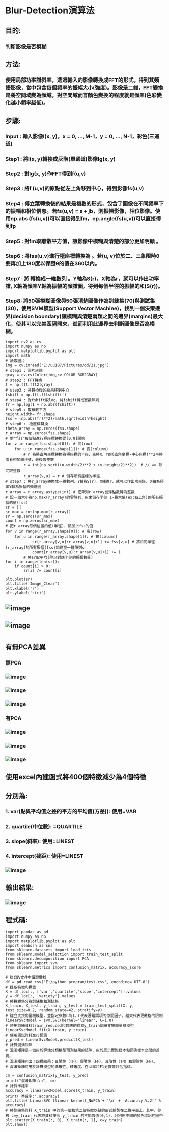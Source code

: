 # Blur-Detection演算法
## 目的:
### 判斷影像是否模糊
## 方法:
### 使用局部功率譜斜率，透過輸入的影像轉換成FFT的形式，得到其頻譜影像，當中包含每個頻率的振幅大小(強度)。影像是二維，FFT變換是將空間域變為頻域，對空間域而言顏色變換的程度就是頻率(色彩變化越小頻率越低)。 
## 步驟:
### Input : 輸入影像I(x, y)，x = 0, …, M-1，y = 0, …, N-1，彩色(三通道)
### Step1 : 將I(x, y)轉換成灰階(單通道)影像Ig(x, y)
### Step2 : 對Ig(x, y)作FFT得到f(u,v)
### Step3 : 將f (u,v)的原點從左上角移到中心，得到影像fs(u,v)
### Step4 : 傅立葉轉換後的結果是複數的形式，包含了圖像在不同頻率下的振幅和相位信息。若fs(u,v) = a + jb，則振幅影像，相位影像。使用np.abs (fs(u,v))可以直接得到fm，np.angle(fs(u,v))可以直接得到fp

### Step5 : 對fm取離散平方值，讓影像中模糊與清楚的部分更加明顯  。
### Step6 : 將fss(u,v)進行極座標轉換為 。若(u, v)位於二、三象限時θ要再加上180度以保證θ的值在360以內。
### Step7 : 將 轉換成一維數列 。Y軸為S(r)，X軸為r，就可以作出功率譜, X軸為頻率Y軸為振幅的頻譜圖，得到每個半徑的振幅的和(S(r))。
### Step8: 將50張模糊圖像與50張清楚圖像作為訓練集(70)與測試集(30)，使用SVM模型(Support Vector Machine)，找到一個決策邊界(decision boundary)讓模糊與清楚兩類之間的邊界(margins)最大化，使其可以完美區隔開來，進而利用此邊界去判斷圖像是否為模糊。
```
import cv2 as cv
import numpy as np
import matplotlib.pyplot as plt
import math
# 讀取圖片
img = cv.imread("E:/uu187/Pictures/dd/21.jpg")
# step1 : 圖片灰階 
gray = cv.cvtColor(img,cv.COLOR_BGR2GRAY)
# step2 : FFT轉換
f = np.fft.fft2(gray)
# step3 : 將轉換後的結果移到中心
fshift = np.fft.fftshift(f)
# step4 : 對fshift取log，將fshift轉成實數陣列
fr = np.log(1 + np.abs(fshift))
# step5 : 取離散平方
height,width= fr.shape
fss = (np.abs(fr)**2)/math.sqrt(width*height)
# step6 :　極座標轉換
theta_array = np.zeros(fss.shape)
r_array = np.zeros(fss.shape)
# 對"fss"每個點進行極座標轉換從[0,0]開始
for v in range(fss.shape[0]): # 高(row)
    for u in range(fss.shape[1]): # 寬(column)
        # r 為將直角坐標轉換為極座標的半徑，先將X、Y的(直角坐標-中心座標)**2再將兩者相加開根號，最後取整數
        r = int(np.sqrt((u-width/2)**2 + (v-height/2)**2))  # // => 除完取整數
        r_array[v,u] = r # 儲存所有座標的半徑
# step7 : 將r_array轉換成一維數列，Y軸為S(r)，X軸為r，就可以作出功率譜, X軸為頻率Y軸為振幅的頻譜圖
r_array = r_array.astype(int) # 把陣列r_array從浮點數轉為整數
# 設一個大小為np.max(r_array)的零陣列，用來儲存半徑 1~最大值(ex:右上角)的所有振幅的值(fss)
sr = [] 
sr_max = int(np.max(r_array)) 
sr = np.zeros(sr_max)
count = np.zeros(sr_max)
# 把r_array每個位置的值(半徑)，都加上fss的值
for v in range(r_array.shape[0]): # 高(row)
    for u in range(r_array.shape[1]): # 寬(column)
            sr[r_array[v,u]:r_array[v,u]+1] += fss[v,u] # 將相同半徑(r_array)的所有振幅(fss)加總至一維陣列sr
            count[r_array[v,u]:r_array[v,u]+1] += 1
        # 將sr取平均(除以對應半徑的振幅數量)
for i in range(len(sr)):
    if count[i] > 0:
        sr[i] /= count[i]
        
plt.plot(sr)
plt.title('Image_Clear')
plt.xlabel('r')
plt.ylabel('s(r)')
```
## ![image](https://user-images.githubusercontent.com/79627981/232484721-100a6cf4-dc04-4c61-a408-2c95f85e1814.png)
## ![image](https://user-images.githubusercontent.com/79627981/232484756-7fc50fac-f291-4c69-93fa-3deffd8c5d08.png)
# 
## 有無PCA差異
### 無PCA 
### ![image](https://user-images.githubusercontent.com/79627981/232486691-88f8d215-f5b0-40e9-88c9-b86b438d631f.png) 
### ![image](https://user-images.githubusercontent.com/79627981/232486817-ec09bded-d67e-4073-a2cc-e497ee1b3f39.png) 
### ![image](https://user-images.githubusercontent.com/79627981/232486833-a3cca5ac-e7ce-4c14-a4b0-cf5720a77e02.png)

### 有PCA 
### ![image](https://user-images.githubusercontent.com/79627981/232486904-78cdc8ba-2488-4638-b561-31a72ef6196a.png) 
### ![image](https://user-images.githubusercontent.com/79627981/232486923-d8cfb662-e51b-4ac9-8b53-a900b173b15d.png) 
### ![image](https://user-images.githubusercontent.com/79627981/232486943-6023ca8f-da7b-4259-81a5-f34467f85927.png)

## 使用excel內建函式將400個特徵減少為4個特徵
## 分別為:
### 1.	var(點與平均值之差的平方的平均值(方差)): 使用=VAR
### 2.	quartile(中位數): =QUARTILE
### 3.	slope(斜率): 使用=LINEST
### 4.	intercept(截距): 使用=LINEST
### ![image](https://user-images.githubusercontent.com/79627981/232487279-71990324-7f43-4549-8a23-3cdadc63c006.png)
## 輸出結果:
### ![image](https://user-images.githubusercontent.com/79627981/232487300-c6094364-c7a6-4601-8437-6a0357c7023a.png)
## 程式碼:
```
import pandas as pd
import numpy as np
import matplotlib.pyplot as plt
import seaborn as sns
from sklearn.datasets import load_iris
from sklearn.model_selection import train_test_split
from sklearn.decomposition import PCA
from sklearn import svm
from sklearn.metrics import confusion_matrix, accuracy_score

# 從CSV文件中讀取數據
df = pd.read_csv('E:/python_program/test.csv', encoding='UTF-8')
# 提取特徵和標籤
X = df.loc[:, ['var','quartile','slope','intercept']].values
y = df.loc[:, 'variety'].values
# 將數據集分為訓練集和測試集
X_train, X_test, y_train, y_test = train_test_split(X, y, test_size=0.2, random_state=42, stratify=y)
# 建立支援向量機模型，並指定參數C為1。C代表著錯誤項的懲罰因子，越大代表更嚴格的限制
linearSvcModel = svm.SVC(kernel='linear', C=1.0)
# 使用訓練資料train_reduced和對應的標籤y_train訓練支援向量機模型
linearSvcModel.fit(X_train, y_train)
# 使用測試資料進行預測
y_pred = linearSvcModel.predict(X_test)
# 計算混淆矩陣
# 混淆矩陣是一個用於評估分類模型預測結果的矩陣，用於展示實際樣本和預測樣本之間的差異。
# 混淆矩陣列出了四種結果：真陽性（TP）、假陽性（FP）、真陰性（TN）和假陰性（FN）。
# 混淆矩陣可用於計算模型的準確性、精確度、召回率和F1分數等評估指標。

cm = confusion_matrix(y_test, y_pred)
print("混淆矩陣:\n", cm)
# 計算準確率
accuracy = linearSvcModel.score(X_train, y_train)
print('準確率:',accuracy)
plt.title('LinearSVC (linear kernel)_NoPCA'+ '\n' + 'Accuracy:%.2f' % accuracy)
# 將訓練集資料 X_train 中的第一個和第二個特徵以點的形式繪製在二維平面上。其中，參數 c=y_train 代表將資料按照 y_train 的不同取值(0,1)，分別用不同的顏色標記在圖中
plt.scatter(X_train[:, 0], X_train[:, 1], c=y_train)
plt.show()
```
